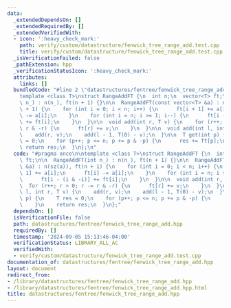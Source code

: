```yaml
---
data:
  _extendedDependsOn: []
  _extendedRequiredBy: []
  _extendedVerifiedWith:
  - icon: ':heavy_check_mark:'
    path: verify/custom/datastructure/fenwick_tree_range_add.test.cpp
    title: verify/custom/datastructure/fenwick_tree_range_add.test.cpp
  _isVerificationFailed: false
  _pathExtension: hpp
  _verificationStatusIcon: ':heavy_check_mark:'
  attributes:
    links: []
  bundledCode: "#line 2 \"datastructures/fentree/fenwick_tree_range_add.hpp\"\n\n\
    template <class T>\nstruct RangeAddFT {\n  int n;\n  vector<T> ft;\n\n  RangeAddFT(int\
    \ n_) : n(n_), ft(n + 1) {}\n\n  RangeAddFT(const vector<T> &a) : n(sz(a)), ft(n\
    \ + 1) {\n    for (int i = 0; i < n; i++) {\n      ft[i + 1] += a[i];\n      ft[i]\
    \ -= a[i];\n    }\n    for (int i = n; i >= 1; i--) {\n      ft[i - (i & -i)]\
    \ += ft[i];\n    }\n  }\n\n  void add(int r, T v) {\n    for (r++; r > 0; r -=\
    \ r & -r) {\n      ft[r] += v;\n    }\n  }\n\n  void add(int l, int r, T v) {\n\
    \    add(r, v);\n    add(l - 1, T(0) - v);\n  }\n\n  T get(int p) {\n    T res\
    \ = 0;\n    for (p++; p <= n; p += p & -p) {\n      res += ft[p];\n    }\n   \
    \ return res;\n  }\n};\n"
  code: "#pragma once\n\ntemplate <class T>\nstruct RangeAddFT {\n  int n;\n  vector<T>\
    \ ft;\n\n  RangeAddFT(int n_) : n(n_), ft(n + 1) {}\n\n  RangeAddFT(const vector<T>\
    \ &a) : n(sz(a)), ft(n + 1) {\n    for (int i = 0; i < n; i++) {\n      ft[i +\
    \ 1] += a[i];\n      ft[i] -= a[i];\n    }\n    for (int i = n; i >= 1; i--) {\n\
    \      ft[i - (i & -i)] += ft[i];\n    }\n  }\n\n  void add(int r, T v) {\n  \
    \  for (r++; r > 0; r -= r & -r) {\n      ft[r] += v;\n    }\n  }\n\n  void add(int\
    \ l, int r, T v) {\n    add(r, v);\n    add(l - 1, T(0) - v);\n  }\n\n  T get(int\
    \ p) {\n    T res = 0;\n    for (p++; p <= n; p += p & -p) {\n      res += ft[p];\n\
    \    }\n    return res;\n  }\n};"
  dependsOn: []
  isVerificationFile: false
  path: datastructures/fentree/fenwick_tree_range_add.hpp
  requiredBy: []
  timestamp: '2024-09-05 15:13:46-04:00'
  verificationStatus: LIBRARY_ALL_AC
  verifiedWith:
  - verify/custom/datastructure/fenwick_tree_range_add.test.cpp
documentation_of: datastructures/fentree/fenwick_tree_range_add.hpp
layout: document
redirect_from:
- /library/datastructures/fentree/fenwick_tree_range_add.hpp
- /library/datastructures/fentree/fenwick_tree_range_add.hpp.html
title: datastructures/fentree/fenwick_tree_range_add.hpp
---
```

